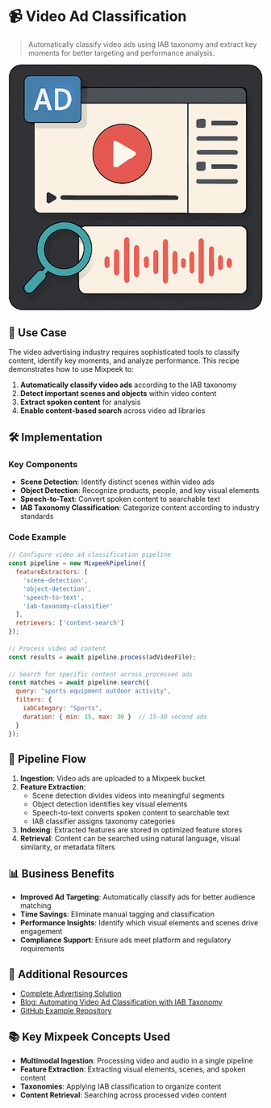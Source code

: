 # 📹 Video Ad Classification

> Automatically classify video ads using IAB taxonomy and extract key moments for better targeting and performance analysis.

![Video Ad Classification](/video-classification/img.png)

## 🎯 Use Case

The video advertising industry requires sophisticated tools to classify content, identify key moments, and analyze performance. This recipe demonstrates how to use Mixpeek to:

1. **Automatically classify video ads** according to the IAB taxonomy
2. **Detect important scenes and objects** within video content
3. **Extract spoken content** for analysis
4. **Enable content-based search** across video ad libraries

## 🛠️ Implementation

### Key Components

- **Scene Detection**: Identify distinct scenes within video ads
- **Object Detection**: Recognize products, people, and key visual elements
- **Speech-to-Text**: Convert spoken content to searchable text
- **IAB Taxonomy Classification**: Categorize content according to industry standards

### Code Example

```javascript
// Configure video ad classification pipeline
const pipeline = new MixpeekPipeline({
  featureExtractors: [
    'scene-detection',
    'object-detection',
    'speech-to-text',
    'iab-taxonomy-classifier'
  ],
  retrievers: ['content-search']
});

// Process video ad content
const results = await pipeline.process(adVideoFile);

// Search for specific content across processed ads
const matches = await pipeline.search({
  query: "sports equipment outdoor activity",
  filters: {
    iabCategory: "Sports",
    duration: { min: 15, max: 30 }  // 15-30 second ads
  }
});
```

## 🔄 Pipeline Flow

1. **Ingestion**: Video ads are uploaded to a Mixpeek bucket
2. **Feature Extraction**:
   - Scene detection divides videos into meaningful segments
   - Object detection identifies key visual elements
   - Speech-to-text converts spoken content to searchable text
   - IAB classifier assigns taxonomy categories
3. **Indexing**: Extracted features are stored in optimized feature stores
4. **Retrieval**: Content can be searched using natural language, visual similarity, or metadata filters

## 📊 Business Benefits

- **Improved Ad Targeting**: Automatically classify ads for better audience matching
- **Time Savings**: Eliminate manual tagging and classification
- **Performance Insights**: Identify which visual elements and scenes drive engagement
- **Compliance Support**: Ensure ads meet platform and regulatory requirements

## 🔗 Additional Resources

- [Complete Advertising Solution](https://mixpeek.com/solutions/advertising)
- [Blog: Automating Video Ad Classification with IAB Taxonomy](https://mixpeek.com/blog/video-ad-classification)
- [GitHub Example Repository](https://github.com/mixpeek/recipes/ad-video-classification-example)

## 📚 Key Mixpeek Concepts Used

- **Multimodal Ingestion**: Processing video and audio in a single pipeline
- **Feature Extraction**: Extracting visual elements, scenes, and spoken content
- **Taxonomies**: Applying IAB classification to organize content
- **Content Retrieval**: Searching across processed video content 